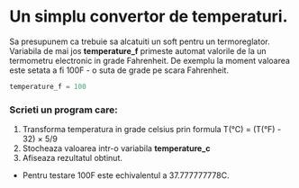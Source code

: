 # Un simplu convertor de temperaturi.

Sa presupunem ca trebuie sa alcatuiti un soft pentru un termoreglator.
Variabila de mai jos **temperature_f** primeste automat valorile de la un termometru electronic in grade Fahrenheit.
De exemplu la moment valoarea este setata a fi 100F - o suta de grade pe scara Fahrenheit.

```python
temperature_f = 100
```

### Scrieti un program care:
1. Transforma temperatura in grade celsius prin formula T(°C) = (T(°F) - 32) × 5/9
2. Stocheaza valoarea intr-o variabila **temperature_c**
3. Afiseaza rezultatul obtinut.

* Pentru testare 100F este echivalentul a 37.777777778C. 

